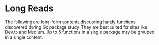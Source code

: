 # Long Reads

The following are long-form contents discussing handy functions discovered during Go package study. They are best suited for sites like Dev.to and Medium. Up to 5 functions in a single  package may be grouped in a single content.
